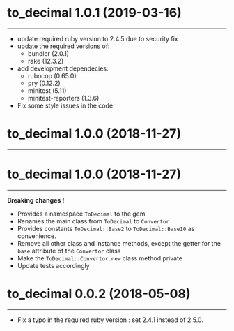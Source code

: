 # to_decimal 1.0.1 (2019-03-16)
---

- update required ruby version to 2.4.5 due to security fix
- update the required versions of:
  - bundler (2.0.1)
  - rake (12.3.2)
- add development dependecies:
  - rubocop (0.65.0)
  - pry (0.12.2)
  - minitest (5.11)
  - minitest-reporters (1.3.6)
- Fix some style issues in the code
# to_decimal 1.0.0 (2018-11-27)
---

# to_decimal 1.0.0 (2018-11-27)
---
**Breaking changes !** 

- Provides a namespace `ToDecimal` to the gem
- Renames the main class from `ToDecimal` to `Convertor`
- Provides constants `ToDecimal::Base2` to `ToDecimal::Base10` as convenience.
- Remove all other class and instance methods, except the getter for the `base`
  attribute of the `Convertor` class
- Make the `ToDecimal::Convertor.new` class method private
- Update tests accordingly


# to_decimal 0.0.2 (2018-05-08)
---

- Fix a typo in the required ruby version : set 2.4.1 instead of 2.5.0.
